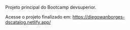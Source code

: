 Projeto principal do Bootcamp devsuperior.

Acesse o projeto finalizado em:
https://diegowanborges-dscatalog.netlify.app/